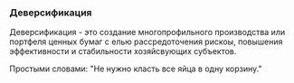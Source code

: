 ### Деверсификация
Деверсификация - это создание многопрофильного производства или портфеля ценных бумаг с елью рассредоточения рискоы, повышения эффективности и стабильности хозяйсвующих субъектов.

Простыми словами: "Не нужно класть все яйца в одну корзину."